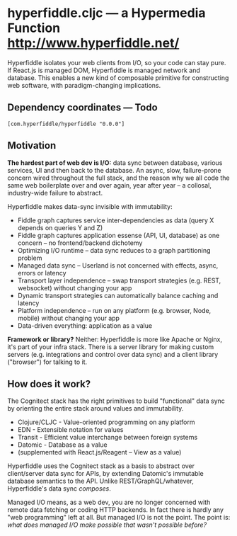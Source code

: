 # hyperfiddle.cljc — a Hypermedia Function <http://www.hyperfiddle.net/>

Hyperfiddle isolates your web clients from I/O, so your code can stay pure. If React.js is managed DOM,
 Hyperfiddle is managed network and database. This enables a new kind of composable primitive for constructing web software, with paradigm-changing implications.

## Dependency coordinates — Todo

    [com.hyperfiddle/hyperfiddle "0.0.0"]

## Motivation

**The hardest part of web dev is I/O:** data sync between database, various services, UI and then back to the database. An async, slow, failure-prone concern wired throughout the full stack, and the reason why we all code the same web boilerplate over and over again, year after year – a collosal, industry-wide failure to abstract.

Hyperfiddle makes data-sync invisible with immutability:

* Fiddle graph captures service inter-dependencies as data (query X depends on queries Y and Z)
* Fiddle graph captures application essense (API, UI, database) as one concern – no frontend/backend dichotemy
* Optimizing I/O runtime – data sync reduces to a graph partitioning problem
* Managed data sync – Userland is not concerned with effects, async, errors or latency
* Transport layer independence – swap transport strategies (e.g. REST, websocket) without changing your app
* Dynamic transport strategies can automatically balance caching and latency
* Platform independence – run on any platform (e.g. browser, Node, mobile) without changing your app
* Data-driven everything: application as a value

**Framework or library?** Neither: Hyperfiddle is more like Apache or Nginx, it's part of your infra stack.
There is a server library for making custom servers (e.g. integrations and control over data sync) and a
client library ("browser") for talking to it.

## How does it work?

The Cognitect stack has the right primitives to build "functional" data sync by orienting the entire stack
around values and immutability.

* Clojure/CLJC - Value-oriented programming on any platform
* EDN - Extensible notation for values
* Transit - Efficient value interchange between foreign systems
* Datomic - Database as a value
* (supplemented with React.js/Reagent – View as a value)

Hyperfiddle uses the Cognitect stack as a basis to abstract over client/server data sync for APIs, by extending
Datomic's immutable database semantics to the API. Unlike REST/GraphQL/whatever, Hyperfiddle's data sync *composes*.

Managed I/O means, as a web dev, you are no longer concerned with remote data fetching or coding HTTP backends.
In fact there is hardly any "web programming" left at all. But managed I/O is not the point. The point is:
*what does managed I/O make possible that wasn't possible before?*

